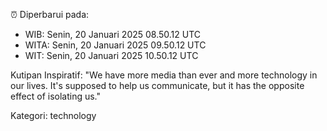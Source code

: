 ⏰ Diperbarui pada:
- WIB: Senin, 20 Januari 2025 08.50.12 UTC
- WITA: Senin, 20 Januari 2025 09.50.12 UTC
- WIT: Senin, 20 Januari 2025 10.50.12 UTC

Kutipan Inspiratif:
"We have more media than ever and more technology in our lives. It's supposed to help us communicate, but it has the opposite effect of isolating us."


Kategori: technology

